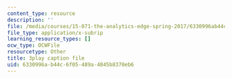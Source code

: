 ```yaml
---
content_type: resource
description: ''
file: /media/courses/15-071-the-analytics-edge-spring-2017/6330996ab44c6f05489a4845b8370eb6_kntypWFmyyM.srt
file_type: application/x-subrip
learning_resource_types: []
ocw_type: OCWFile
resourcetype: Other
title: 3play caption file
uid: 6330996a-b44c-6f05-489a-4845b8370eb6
---
```

